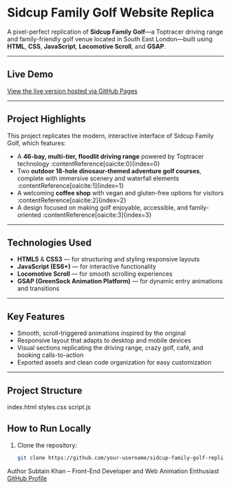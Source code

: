 # Sidcup Family Golf Website Replica

A pixel-perfect replication of **Sidcup Family Golf**—a Toptracer driving range and family-friendly golf venue located in South East London—built using **HTML**, **CSS**, **JavaScript**, **Locomotive Scroll**, and **GSAP**.

---

##  Live Demo

[View the live version hosted via GitHub Pages](https://your-username.github.io/sidcup-family-golf-replica/)

---

##  Project Highlights

This project replicates the modern, interactive interface of Sidcup Family Golf, which features:

- A **46-bay, multi-tier, floodlit driving range** powered by Toptracer technology :contentReference[oaicite:0]{index=0}
- Two **outdoor 18-hole dinosaur-themed adventure golf courses**, complete with immersive scenery and waterfall elements :contentReference[oaicite:1]{index=1}
- A welcoming **coffee shop** with vegan and gluten-free options for visitors :contentReference[oaicite:2]{index=2}
- A design focused on making golf enjoyable, accessible, and family-oriented :contentReference[oaicite:3]{index=3}

---

##  Technologies Used

- **HTML5** & **CSS3** — for structuring and styling responsive layouts  
- **JavaScript (ES6+)** — for interactive functionality  
- **Locomotive Scroll** — for smooth scrolling experiences  
- **GSAP (GreenSock Animation Platform)** — for dynamic entry animations and transitions

---

##  Key Features

- Smooth, scroll-triggered animations inspired by the original
- Responsive layout that adapts to desktop and mobile devices
- Visual sections replicating the driving range, crazy golf, café, and booking calls-to-action
- Exported assets and clean code organization for easy customization

---

##  Project Structure

index.html
styles.css
script.js

##  How to Run Locally

1. Clone the repository:
   ```bash
   git clone https://github.com/your-username/sidcup-family-golf-replica.git


Author
Subtain Khan – Front-End Developer and Web Animation Enthusiast
[GitHub Profile](https://github.com/SubtainkhanP)
